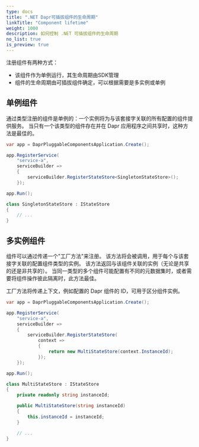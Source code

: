 ```yaml
---
type: docs
title: ".NET Dapr可插拔组件的生命周期"
linkTitle: "Component lifetime"
weight: 1000
description: 如何控制 .NET 可插拔组件的生命周期
no_list: true
is_preview: true
---
```


注册组件有两种方式：

 - 该组件作为单例运行，其生命周期由SDK管理
 - 组件的生命周期由可插拔组件确定，可以根据需要是多实例或单例

## 单例组件

通过类型注册的组件是单例的：一个实例将为与该套接字关联的所有配置的组件提供服务。 当只有一个该类型的组件存在并在 Dapr 应用程序之间共享时，这种方法是最佳的。

```csharp
var app = DaprPluggableComponentsApplication.Create();

app.RegisterService(
    "service-a",
    serviceBuilder =>
    {
        serviceBuilder.RegisterStateStore<SingletonStateStore>();
    });

app.Run();

class SingletonStateStore : IStateStore
{
    // ...
}
```

## 多实例组件

组件可以通过传递一个"工厂方法"来注册。 该方法将会被调用，用于每个与该套接字关联的配置组件类型的实例。 该方法返回与该组件关联的实例（无论是共享的还是非共享的）。 当同一类型的多个组件可能配置有不同的元数据集时，或者需要将组件操作彼此隔离时，此方法最佳。

工厂方法将传递上下文，例如配置的 Dapr 组件的 ID，可用于区分组件实例。

```csharp
var app = DaprPluggableComponentsApplication.Create();

app.RegisterService(
    "service-a",
    serviceBuilder =>
    {
        serviceBuilder.RegisterStateStore(
            context =>
            {
                return new MultiStateStore(context.InstanceId);
            });
    });

app.Run();

class MultiStateStore : IStateStore
{
    private readonly string instanceId;

    public MultiStateStore(string instanceId)
    {
        this.instanceId = instanceId;
    }

    // ...
}
```

